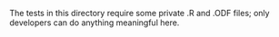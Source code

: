 The tests in this directory require some private .R and .ODF files; only
developers can do anything meaningful here.

